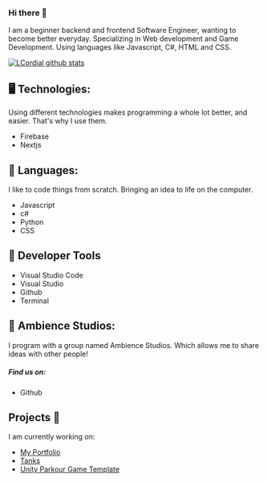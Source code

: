 ### Hi there 👋

I am a beginner backend and frontend Software Engineer, wanting to become better everyday. Specializing in Web development and Game Development. Using languages like Javascript, C#, HTML and CSS.

[![LCordial github stats](https://github-readme-stats.vercel.app/api?username=LCordial&show_icons=true&theme=radical)](https://github.com/anuraghazra/github-readme-stats)



## 🖥️ Technologies:

Using different technologies makes programming a whole lot better, and easier. That's why I use them.

- Firebase
- Nextjs

## 💬 Languages:

I like to code things from scratch. Bringing an idea to life on the computer.

- Javascript
- c#
- Python
- CSS

## 🔨 Developer Tools
- Visual Studio Code
- Visual Studio
- Github
- Terminal


## 📱 Ambience Studios:

I program with a group named Ambience Studios. Which allows me to share ideas with other people!


##### Find us on:
- Github


## Projects 🧰
I am currently working on:
- [My Portfolio](https://cordial.ambience.studio)
- [Tanks](https://tanks.ambience.studio)
- [Unity Parkour Game Template](https://github.com/LCordial/parkour-game-template)
  
